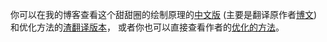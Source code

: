 你可以在我的博客查看这个甜甜圈的绘制原理的[中文版](https://cybercolyce.cn/2022/11/17/3D%E7%94%9C%E7%94%9C%E5%9C%88/#more)
(主要是翻译原作者[博文](https://www.a1k0n.net/2011/07/20/donut-math.html）))和优化方法的[渣翻译版本](https://cybercolyce.cn/2022/11/27/%E7%94%9C%E7%94%9C%E5%9C%88%E7%9A%84%E4%BC%98%E5%8C%96/)，
或者你也可以直接查看作者的[优化的方法](https://www.a1k0n.net/2021/01/13/optimizing-donut.html)。
